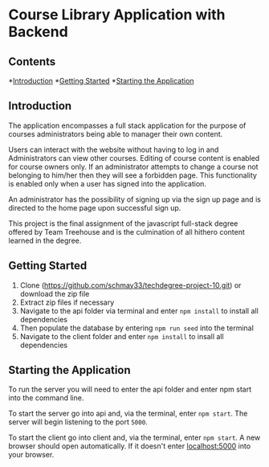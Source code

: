 # Course Library Application with Backend

## Contents
*[Introduction](https://github.com/coonsat/project-10-techdegree#introduction)
*[Getting Started](https://github.com/coonsat/project-10-techdegree#getting-started)
*[Starting the Application](https://github.com/coonsat/project-10-techdegree#starting-the-application)


## Introduction
The application encompasses a full stack application for the purpose of courses administrators being able to manager their own content. 

Users can interact with the website without having to log in and Administrators can view other courses. Editing of course content is enabled for course owners only. If an administrator attempts to change a course not belonging to him/her then they will see a forbidden page. This functionality is enabled only when a user has signed into the application. 

An administrator has the possibility of signing up via the sign up page and is directed to the home page upon successful sign up. 

This project is the final assignment of the javascript full-stack degree offered by Team Treehouse and is the culmination of all hithero content learned in the degree. 

## Getting Started
1. Clone (https://github.com/schmay33/techdegree-project-10.git) or download the zip file
2. Extract zip files if necessary
3. Navigate to the api folder via terminal and enter `npm install` to install all dependencies
4. Then populate the database by entering `npm run seed` into the terminal
5. Navigate to the client folder and enter `npm install` to insall all dependencies

## Starting the Application
To run the server you will need to enter the api folder and enter npm start into the command line.

To start the server go into api and, via the terminal, enter `npm start`. The server will begin listening to the port `5000`.

To start the client go into client and, via the terminal, enter `npm start`. A new browser should open automatically. If it doesn't enter [localhost:5000](localhost:5000) into your browser.
